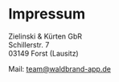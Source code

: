 # Impressum

Zielinski & Kürten GbR<br>
Schillerstr. 7<br>
03149 Forst (Lausitz)<br>

Mail: <team@waldbrand-app.de>
